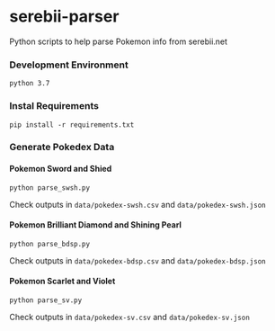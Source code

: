 # serebii-parser
Python scripts to help parse Pokemon info from serebii.net

### Development Environment
```
python 3.7
```

### Instal Requirements
```
pip install -r requirements.txt
```

### Generate Pokedex Data

#### Pokemon Sword and Shied
```
python parse_swsh.py
```

Check outputs in `data/pokedex-swsh.csv` and `data/pokedex-swsh.json`

#### Pokemon Brilliant Diamond and Shining Pearl
```
python parse_bdsp.py
```

Check outputs in `data/pokedex-bdsp.csv` and `data/pokedex-bdsp.json`

#### Pokemon Scarlet and Violet
```
python parse_sv.py
```

Check outputs in `data/pokedex-sv.csv` and `data/pokedex-sv.json`